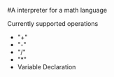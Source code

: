#A interpreter for a math language


Currently supported operations
- "+"
- "-"
- "/"
- "*"
- Variable Declaration
